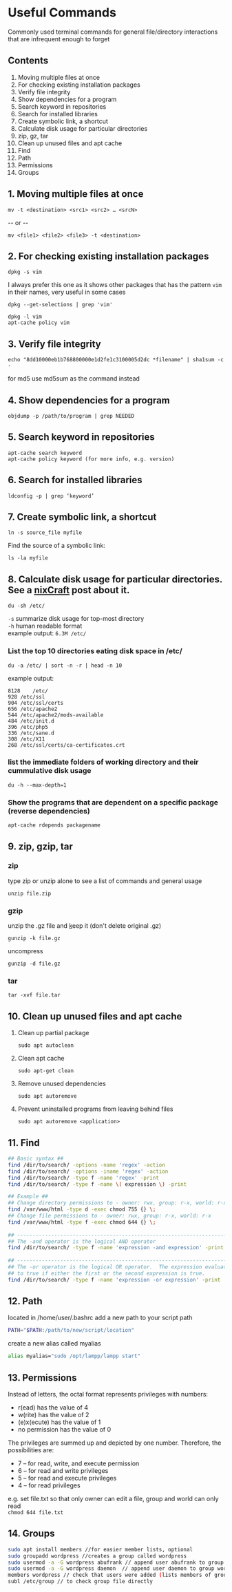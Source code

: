 # Useful Commands
Commonly used terminal commands for general file/directory interactions that are infrequent enough to forget

## Contents
1.  Moving multiple files at once
2.  For checking existing installation packages
3.  Verify file integrity
4.  Show dependencies for a program
5.  Search keyword in repositories
6.  Search for installed libraries
7.  Create symbolic link, a shortcut
8.  Calculate disk usage for particular directories
9.  zip, gz, tar
10. Clean up unused files and apt cache
11. Find
12. Path
13. Permissions
14. Groups


## 1. Moving multiple files at once
	mv -t <destination> <src1> <src2> … <srcN>
-- or -- 

	mv <file1> <file2> <file3> -t <destination>

## 2. For checking existing installation packages
	dpkg -s vim
	
I always prefer this one as it shows other packages that has the pattern `vim` in their names, very useful in some cases
	
	dpkg --get-selections | grep 'vim'

	dpkg -l vim
	apt-cache policy vim

## 3. Verify file integrity
	echo "8dd10000eb1b768800000e1d2fe1c3100005d2dc *filename" | sha1sum -c -
for md5 use md5sum as the command instead

## 4. Show dependencies for a program
	objdump -p /path/to/program | grep NEEDED

## 5. Search keyword in repositories
	apt-cache search keyword
	apt-cache policy keyword (for more info, e.g. version)

## 6. Search for installed libraries
	ldconfig -p | grep ‘keyword’

## 7. Create symbolic link, a shortcut
	ln -s source_file myfile
Find the source of a symbolic link:
	
	ls -la myfile

## 8. Calculate disk usage for particular directories. See a [nixCraft](https://www.cyberciti.biz/faq/linux-check-disk-space-command/) post about it.
	du -sh /etc/

```-s``` summarize  disk usage for top-most directory  
```-h``` human readable format  
example output: ```6.3M /etc/```

### List the top 10 directories eating disk space in /etc/
	du -a /etc/ | sort -n -r | head -n 10

example output: 

	8128	/etc/
	928	/etc/ssl
	904	/etc/ssl/certs
	656	/etc/apache2
	544	/etc/apache2/mods-available
	484	/etc/init.d
	396	/etc/php5
	336	/etc/sane.d
	308	/etc/X11
	268	/etc/ssl/certs/ca-certificates.crt
	
### list the immediate folders of working directory and their cummulative disk usage 

	du -h --max-depth=1
	
### Show the programs that are dependent on a specific package (reverse dependencies)

	apt-cache rdepends packagename

## 9. zip, gzip, tar

### zip
type zip or unzip alone to see a list of commands and general usage

`unzip file.zip`

### gzip
unzip the .gz file and <ins>k</ins>eep it (don't delete original .gz)

`gunzip -k file.gz`

uncompress

`gunzip -d file.gz`


### tar

`tar -xvf file.tar`

## 10. Clean up unused files and apt cache
1. Clean up partial package

	`sudo apt autoclean`
2. Clean apt cache

	`sudo apt-get clean`
3. Remove unused dependencies

	`sudo apt autoremove`
4. Prevent uninstalled programs from leaving behind files

	`sudo apt autoremove <application>`

## 11. Find
```bash
## Basic syntax ##
find /dir/to/search/ -options -name 'regex' -action
find /dir/to/search/ -options -iname 'regex' -action
find /dir/to/search/ -type f -name 'regex' -print
find /dir/to/search/ -type f -name \( expression \) -print

## Example ##
## Change directory permissions to - owner: rwx, group: r-x, world: r-x
find /var/www/html -type d -exec chmod 755 {} \;
## Change file permissions to - owner: rwx, group: r-x, world: r-x
find /var/www/html -type f -exec chmod 644 {} \;
 
## ---------------------------------------------------------------------- ##
## The -and operator is the logical AND operator                          ## 
find /dir/to/search/ -type f -name 'expression -and expression' -print
 
## ---------------------------------------------------------------------- ##
## The -or operator is the logical OR operator.  The expression evaluates ##
## to true if either the first or the second expression is true.          ##
find /dir/to/search/ -type f -name 'expression -or expression' -print
```
## 12. Path
located in /home/user/.bashrc
add a new path to your script path
```bash
PATH="$PATH:/path/to/new/script/location"
```
create a new alias called myalias
```bash
alias myalias="sudo /opt/lampp/lampp start"
```
## 13. Permissions
Instead of letters, the octal format represents privileges with numbers:

* r(ead) has the value of 4
* w(rite) has the value of 2
* (e)x(ecute) has the value of 1
* no permission has the value of 0

The privileges are summed up and depicted by one number. Therefore, the possibilities are:

* 7 – for read, write, and execute permission
* 6 – for read and write privileges
* 5 – for read and execute privileges
* 4 – for read privileges

e.g. set file.txt so that only owner can edit a file, group and world can only read  
`chmod 644 file.txt`

## 14. Groups
```bash
sudo apt install members //for easier member lists, optional
sudo groupadd wordpress //creates a group called wordpress
sudo usermod -a -G wordpress abufrank // append user abufrank to group wordpress
sudo usermod -a -G wordpress daemon  // append user daemon to group wordpress
members wordpress // check that users were added (lists members of group wordpress), optional
subl /etc/group // to check group file directly
```
